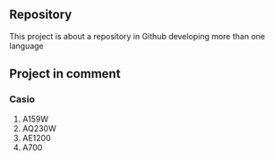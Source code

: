 
<!-- Project in comment -->
<h2>Repository</h2>
<p>This project is about a repository in Github developing more than one language</p>
<h2>Project in comment</h2>
<h3>Casio</h3>
<ol>
  <li>A159W</li>
  <li>AQ230W</li>
  <li>AE1200</li>
  <li>A700</li>
</ol>
